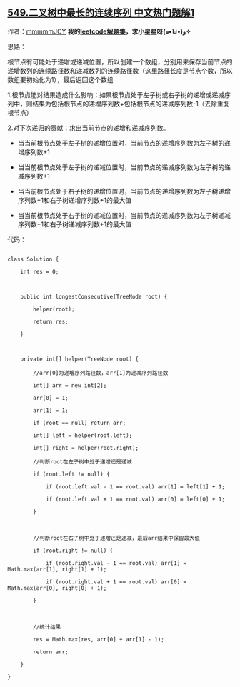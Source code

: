 ## [549.二叉树中最长的连续序列 中文热门题解1](https://leetcode.cn/problems/binary-tree-longest-consecutive-sequence-ii/solutions/100000/java-di-gui-by-zxy0917-12)

作者：[mmmmmJCY](https://leetcode.cn/u/mmmmmJCY)
**我的[leetcode解题集](https://github.com/JuiceZhou/Leetcode)，求小星星呀(๑•̀ㅂ•́)و✧**

思路：

根节点有可能处于递增或递减位置，所以创建一个数组，分别用来保存当前节点的递增数列的连续路径数和递减数列的连续路径数（这里路径长度是节点个数，所以数组要初始化为1），最后返回这个数组

1.根节点能对结果造成什么影响：如果根节点处于左子树或右子树的递增或递减序列中，则结果为包括根节点的递增序列数+包括根节点的递减序列数-1（去除重复根节点）

2.对下次递归的贡献：求出当前节点的递增和递减序列数。
- 当当前根节点处于左子树的递增位置时，当前节点的递增序列数为左子树的递增序列数+1
- 当当前根节点处于左子树的递减位置时，当前节点的递减序列数为左子树的递减序列数+1
- 当当前根节点处于右子树的递增位置时，当前节点的递增序列数为左子树递增序列数+1和右子树递增序列数+1的最大值
- 当当前根节点处于右子树的递减位置时，当前节点的递减序列数为左子树递减序列数+1和右子树递减序列数+1的最大值

代码：
```
class Solution {
    int res = 0;

    public int longestConsecutive(TreeNode root) {
        helper(root);
        return res;
    }

    private int[] helper(TreeNode root) {
        //arr[0]为递增序列路径数，arr[1]为递减序列路径数
        int[] arr = new int[2];
        arr[0] = 1;
        arr[1] = 1;
        if (root == null) return arr;
        int[] left = helper(root.left);
        int[] right = helper(root.right);
        //判断root在左子树中处于递增还是递减
        if (root.left != null) {
            if (root.left.val - 1 == root.val) arr[1] = left[1] + 1;
            if (root.left.val + 1 == root.val) arr[0] = left[0] + 1;
        }

        //判断root在右子树中处于递增还是递减，最后arr结果中保留最大值
        if (root.right != null) {
            if (root.right.val - 1 == root.val) arr[1] = Math.max(arr[1], right[1] + 1);
            if (root.right.val + 1 == root.val) arr[0] = Math.max(arr[0], right[0] + 1);
        }

        //统计结果
        res = Math.max(res, arr[0] + arr[1] - 1);
        return arr;
    }
}
```
